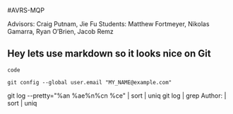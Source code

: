 #AVRS-MQP

Advisors: Craig Putnam, Jie Fu
Students: Matthew Fortmeyer, Nikolas Gamarra, Ryan O’Brien, Jacob Remz


## Hey lets use markdown so it looks nice on Git

```
code
```

```
git config --global user.email "MY_NAME@example.com"
```

git log --pretty="%an %ae%n%cn %ce" | sort | uniq
git log | grep Author: | sort | uniq


